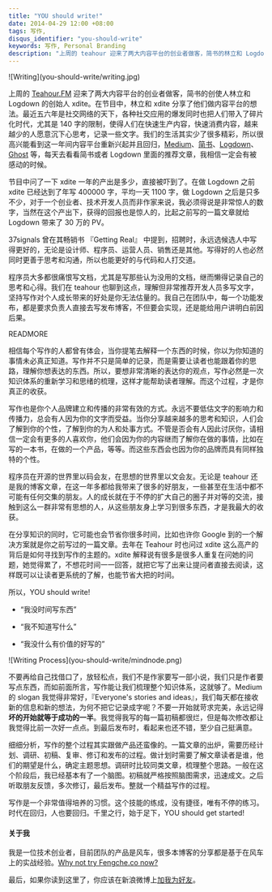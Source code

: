 ```yaml
---
title: "YOU should write!"
date: 2014-04-29 12:00 +08:00
tags: 写作,
disqus_identifier: "you-should-write"
keywords: 写作, Personal Branding
description: "上周的 teahour 迎来了两大内容平台的创业者做客，简书的林立和 Logdown 的 xdite。社交网站的爆发同时也给人带入了碎片化时代，人们在快速消费内容，快速生产内容，越来越少的人愿意沉下心思考，记录一些文字，少了很多精彩。所以很高兴能看到这一年间内容平台的真正回归，Medium、简书、Logdown、Ghost 等。不要低估文字的力量，写作能给我们生活工作带来很多好处。Everyone，YOU should write."
---
```


<aside class="aside">
    ![Writing](you-should-write/writing.jpg)
</aside>


上周的 [Teahour.FM](http://teahour.fm/2014/04/28/the-story-of-jianshu.html) 迎来了两大内容平台的创业者做客，简书的创使人林立和 Logdown 的创始人 xdite。在节目中，林立和 xdite 分享了他们做内容平台的想法。最近五六年是社交网络的天下，各种社交应用的爆发同时也把人们带入了碎片化时代，尤其是 140 字的限制，使得人们在快速生产内容，快速消费内容，越来越少的人愿意沉下心思考，记录一些文字。我们的生活其实少了很多精彩，所以很高兴能看到这一年间内容平台重新兴起并且回归，[Medium](https://medium.com/)、[简书](http://jianshu.io/)、[Logdown](http://logdown.com/)、[Ghost](http://ghost.org/) 等，每天去看看简书或者 Logdown 里面的推荐文章，我相信一定会有被感动的时候。

节目中问了一下 xdite 一年的产出是多少，直接被吓到了。在做 Logdown 之前 xdite 已经达到了年写 400000 字，平均一天 1100 字，做 Logdown 之后是只多不少，对于一个创业者、技术开发人员而非作家来说，我必须得说是非常惊人的数字，当然在这个产出下，获得的回报也是惊人的，比起之前写的一篇文章就给 Logdown 带来了 30 万的 PV。

37signals 曾在其畅销书 『Getting Real』 中提到，招聘时，永远选候选人中写得更好的，无论是设计师、程序员、运营人员、销售还是其他。写得好的人也必然同时更善于思考和沟通，所以也能更好的与代码和人打交道。

程序员大多都很痛恨写文档，尤其是写那些认为没用的文档，继而懒得记录自己的思考和心得。我们在 teahour 也聊到这点，理解但非常推荐开发人员多写文字，坚持写作对个人成长带来的好处是你无法估量的。我自己在团队中，每一个功能发布，都是要求负责人直接去写发布博客，不但要会实现，还是能给用户讲明白前因后果。

READMORE

相信每个写作的人都曾有体会，当你提笔去解释一个东西的时候，你以为你知道的事情未必真正知道。写作并不只是简单的记录，而是需要让读者也能跟着你的思路，理解你想表达的东西。所以，要想非常清晰的表达你的观点，写作必然是一次知识体系的重新学习和思绪的梳理，这样才能帮助读者理解。而这个过程，才是你真正的收获。

写作也是你个人品牌建立和传播的非常有效的方式。永远不要低估文字的影响力和传播力，总会有人因为你的文字而受益。当你分享越来越多的思考和知识，人们会了解到你的个性，了解到你的为人和处事方式。不管是否会有人因此讨厌你，请相信一定会有更多的人喜欢你，他们会因为你的内容继而了解你在做的事情，比如在写的一本书，在做的一个产品，等等。而这些东西会也因为你的品牌而具有同样独特的个性。

程序员在开源的世界里以码会友，在思想的世界里以文会友。无论是 teahour 还是我的博客文章，在这一年多都给我带来了很多的好朋友，一些甚至在生活中都不可能有任何交集的朋友。人的成长就在于不停的扩大自己的圈子并对等的交流，接触到这么一群非常有思想的人，从这些朋友身上学习到很多东西，才是我最大的收获。

在分享知识的同时，它可能也会节省你很多时间，比如也许你 Google 到的一个解决方案就是你之前写过的一篇文章。去年在 Teahour 时也问过 xdite 这么高产的背后是如何寻找到写作的主题的。xdite 解释说有很多是很多人重复在问她的问题，她觉得累了，不想花时间一一回答，就把它写了出来让提问者直接去阅读，这样既可以让读者更系统的了解，也能节省大把的时间。

所以，YOU should write!

* “我没时间写东西”

* “我不知道写什么”

* “我没什么有价值的好写的”

<aside class="aside">
    ![Writing Process](you-should-write/mindnode.png)
</aside>

不要再给自己找借口了，放轻松点，我们不是作家要写一部小说，我们只是作者要写点东西，而如前面所言，写作能让我们梳理整个知识体系，这就够了。Medium 的 slogan 我觉得非常好，『Everyone's stories and ideas』，我们每天都在接收新的信息和新的想法，为何不把它记录成字呢？不要一开始就苛求完美，永远记得**坏的开始就等于成功的一半**。我觉得我写的每一篇初稿都很烂，但是每次修改都让我觉得比前一次好一点点。到最后发布时，看起来也还不错，至少自己挺满意。

细细分析，写作的整个过程其实跟做产品还蛮像的。一篇文章的出炉，需要历经计划、调研、初稿、复审、修订和发布的过程。做计划时需要了解文章读者是谁，他们的期望是什么，确定主题思想。调研时比较同类文章，梳理整个思路。一般在这个阶段后，我已经基本有了一个脑图。初稿就严格按照脑图需求，迅速成文。之后听取朋友反馈，多次修订，最后发布。整就一个精益写作的过程。

写作是一个非常值得培养的习惯。这个技能的练成，没有捷径，唯有不停的练习。时代在回归，人也要回归。千里之行，始于足下，YOU should get started!

#### 关于我 ####

我是一位技术创业者，目前团队的产品是风车，很多本博客的分享都是基于在风车上的实战经验。[Why not try Fengche.co now?](https://fengcheco.com?utm_content=writing)

最后，如果你读到这里了，你应该在新浪微博上[加我为好友](http://weibo.com/presently)。
